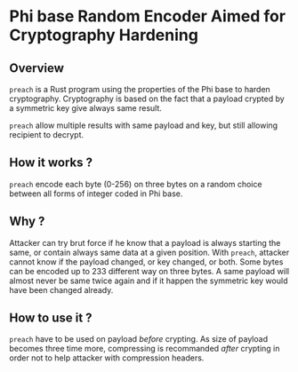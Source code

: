# Phi base Random Encoder Aimed for Cryptography Hardening

## Overview

`preach` is a Rust program using the properties of the Phi base to harden cryptography.
Cryptography is based on the fact that a payload crypted by a symmetric key give always same result.

`preach` allow multiple results with same payload and key, but still allowing recipient to decrypt.

## How it works ?

`preach` encode each byte (0-256) on three bytes on a random choice between all forms of integer coded in Phi base.

## Why ?

Attacker can try brut force if he know that a payload is always starting the same, or contain always
same data at a given position.
With `preach`, attacker cannot know if the payload changed, or key changed, or both.
Some bytes can be encoded up to 233 different way on three bytes.
A same payload will almost never be same twice again and if it happen the symmetric key would have been changed already.

## How to use it ?

`preach` have to be used on payload *before* crypting. As size of payload becomes three time more,
compressing is recommanded *after* crypting in order not to help attacker with compression headers.







